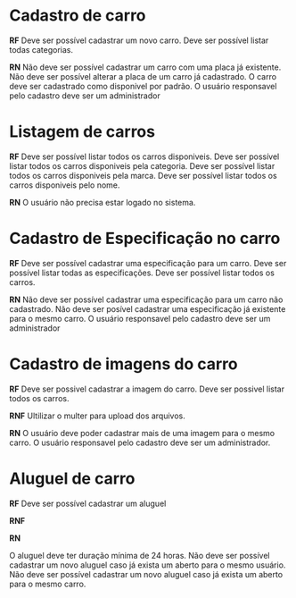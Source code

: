 # Cadastro de carro

**RF**
Deve ser possível cadastrar um novo carro.
Deve ser possível listar todas categorias.

**RN**
Não deve ser possível cadastrar um carro com uma placa já existente.
Não deve ser possível alterar a placa de um carro já cadastrado.
O carro deve ser cadastrado como disponivel por padrão.
O usuário responsavel pelo cadastro deve ser um administrador


# Listagem de carros

**RF**
Deve ser possível listar todos os carros disponiveis.
Deve ser possível listar todos os carros disponiveis pela categoria.
Deve ser possível listar todos os carros disponiveis pela marca.
Deve ser possível listar todos os carros disponiveis pelo nome.

**RN**
O usuário não precisa estar logado no sistema.


# Cadastro de Especificação no carro

**RF**
Deve ser possível cadastrar uma especificação para um carro.
Deve ser possível listar todas as especificações.
Deve ser possível listar todos os carros.


**RN**
Não deve ser possível cadastrar uma especificação para um carro não cadastrado.
Não deve ser posível cadastrar uma especificação já existente para o mesmo carro.
O usuário responsavel pelo cadastro deve ser um administrador


# Cadastro de imagens do carro

**RF**
Deve ser possivel cadastrar a imagem do carro.
Deve ser possivel listar todos os carros.

**RNF**
Ultilizar o multer para upload dos arquivos.

**RN**
O usuário deve poder cadastrar mais de uma imagem para o mesmo carro.
O usuário responsavel pelo cadastro deve ser um administrador.


# Aluguel de carro

**RF**
Deve ser possível cadastrar um aluguel

**RNF**

**RN**

O aluguel deve ter duração mínima de 24 horas.
Não deve ser possível cadastrar um novo aluguel caso já exista um aberto para o mesmo usuário.
Não deve ser possível cadastrar um novo aluguel caso já exista um aberto para o mesmo carro.
